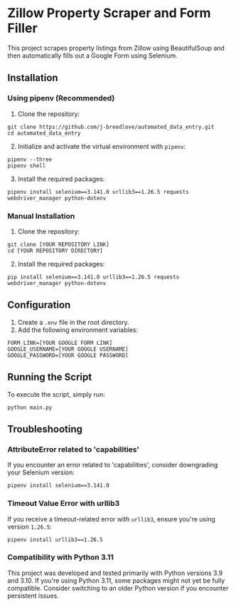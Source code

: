 
# Zillow Property Scraper and Form Filler

This project scrapes property listings from Zillow using BeautifulSoup and then automatically fills out a Google Form using Selenium.

## Installation

### Using pipenv (Recommended)

1. Clone the repository:
```
git clone https://github.com/j-breedlove/automated_data_entry.git
cd automated_data_entry
```

2. Initialize and activate the virtual environment with `pipenv`:
```
pipenv --three
pipenv shell
```

3. Install the required packages:
```
pipenv install selenium==3.141.0 urllib3==1.26.5 requests webdriver_manager python-dotenv
```

### Manual Installation

1. Clone the repository:
```
git clone [YOUR REPOSITORY LINK]
cd [YOUR REPOSITORY DIRECTORY]
```

2. Install the required packages:
```
pip install selenium==3.141.0 urllib3==1.26.5 requests webdriver_manager python-dotenv
```

## Configuration

1. Create a `.env` file in the root directory.
2. Add the following environment variables:
```
FORM_LINK=[YOUR GOOGLE FORM LINK]
GOOGLE_USERNAME=[YOUR GOOGLE USERNAME]
GOOGLE_PASSWORD=[YOUR GOOGLE PASSWORD]
```

## Running the Script

To execute the script, simply run:
```
python main.py
```

## Troubleshooting

### AttributeError related to 'capabilities'

If you encounter an error related to 'capabilities', consider downgrading your Selenium version:
```
pipenv install selenium==3.141.0
```

### Timeout Value Error with urllib3

If you receive a timeout-related error with `urllib3`, ensure you're using version `1.26.5`:
```
pipenv install urllib3==1.26.5
```

### Compatibility with Python 3.11

This project was developed and tested primarily with Python versions 3.9 and 3.10. If you're using Python 3.11, some packages might not yet be fully compatible. Consider switching to an older Python version if you encounter persistent issues.
